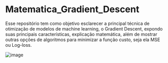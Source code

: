 # Matematica_Gradient_Descent

Esse repositório tem como objetivo esclarecer a principal técnica de otimização de modelos de machine learning, o Gradient Descent, expondo suas principais características, explicação matemática, além de mostrar outras opções de algoritmos para minimizar a função custo, seja ela MSE ou Log-loss.

![image](https://github.com/OsvaldoKobayashi/Matematica_Gradient_Descent/assets/144548342/8bc1af02-ba3d-4f89-8dc6-6d01373415e5)
